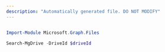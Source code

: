 ```yaml
---
description: "Automatically generated file. DO NOT MODIFY"
---
```


```powershell

Import-Module Microsoft.Graph.Files

Search-MgDrive -DriveId $driveId

```